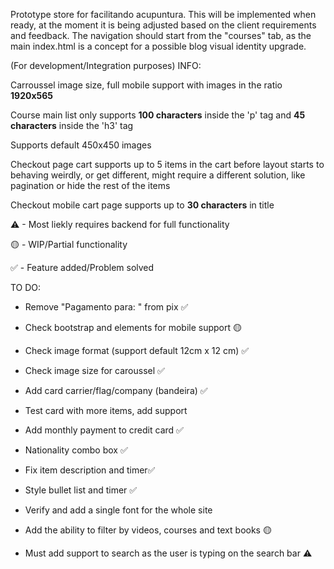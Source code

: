 Prototype store for facilitando acupuntura. This will be implemented when ready, at the moment it is being adjusted based on the client requirements and feedback. The navigation should start from the "courses" tab, as the main index.html is a concept for a possible blog visual identity upgrade. 



(For development/Integration purposes)
INFO:

Carroussel image size, full mobile support with images in the ratio **1920x565**

Course main list only supports **100 characters** inside the 'p' tag and **45 characters** inside the 'h3' tag

Supports default 450x450 images

Checkout page cart supports up to 5 items in the cart before layout starts to behaving weirdly, or get different, might require a different solution, like pagination or hide the rest of the items

Checkout mobile cart page supports up to **30 characters** in title





⚠ - Most liekly requires backend for full functionality

🟡 - WIP/Partial functionality

✅ - Feature added/Problem solved

TO DO:

- Remove "Pagamento para: " from pix ✅

- Check bootstrap and elements for mobile support 🟡

- Check image format (support default 12cm x 12 cm) ✅

- Check image size for caroussel ✅

- Add card carrier/flag/company (bandeira) ✅

- Test card with more items, add support

- Add monthly payment to credit card ✅

- Nationality combo box ✅

- Fix item description and timer✅

- Style bullet list and timer ✅

- Verify and add a single font for the whole site

- Add the ability to filter by videos, courses and text books 🟡

- Must add support to search as the user is typing on the search bar ⚠

